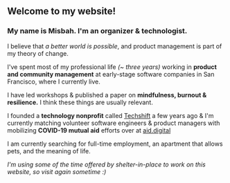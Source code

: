 ## Welcome to my website!

### My name is Misbah. I'm an organizer & technologist. 

I believe that _a better world is possible_, and product management is part of my theory of change.

I've spent most of my professional life _(~ three years)_ working in **product and community management** at early-stage software companies in San Francisco, where I currently live. 

I have led workshops & published a paper on **mindfulness, burnout & resilience.** I think these things are usually relevant.

I founded a **technology nonprofit** called [Techshift](techshift.org) a few years ago & I'm currently matching volunteer software engineers & product managers with mobilizing **COVID-19 mutual aid** efforts over at [aid.digital](aid.digital) 

I am currently searching for full-time employment, an apartment that allows pets, and the meaning of life.

_I'm using some of the time offered by shelter-in-place to work on this website, so visit again sometime :)_ 

